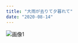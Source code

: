 ```yaml
---
title: "大雨が去りて夕暮れて"
date: "2020-08-14"
---
```


![画像1](https://assets.st-note.com/img/1597373943342-TZ0hOzYNHx.jpg)
